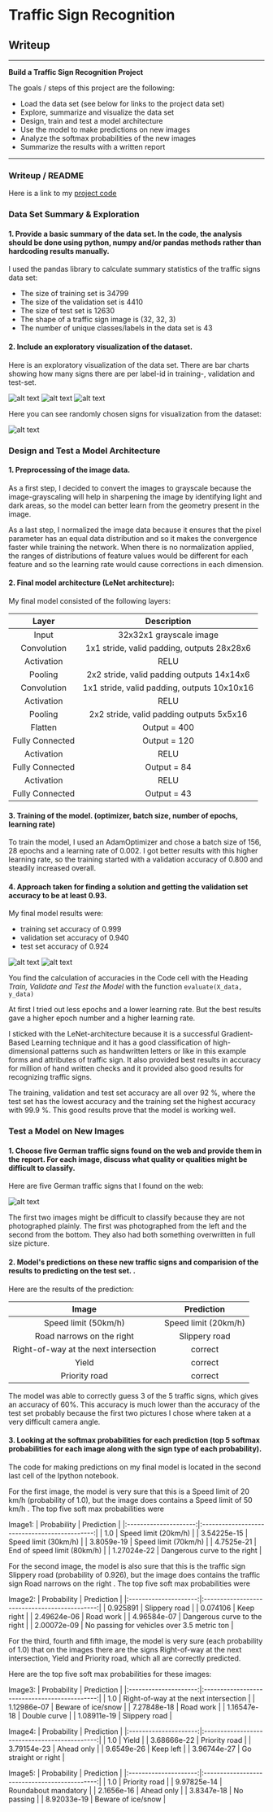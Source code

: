 # **Traffic Sign Recognition** 

## Writeup

---

**Build a Traffic Sign Recognition Project**

The goals / steps of this project are the following:
* Load the data set (see below for links to the project data set)
* Explore, summarize and visualize the data set
* Design, train and test a model architecture
* Use the model to make predictions on new images
* Analyze the softmax probabilities of the new images
* Summarize the results with a written report


[//]: # (Image References)

[image1]: ./examples/unique_signs_train.png "Training Set Unique Signs"
[image2]: ./examples/unique_signs_valid.png "Validation Set Unique Signs"
[image3]: ./examples/unique_signs_test.png "Test Set Unique Signs"
[image4]: ./examples/trafficsigns_random.png "exploratory visualization"
[image5]: ./examples/train_set_accuracy.png "Accuracy training set"
[image6]: ./examples/valid_set_accuracy.png "Accuracy validation set"
[image7]: ./examples/chosen_images_from_web.png "Chosen Traffic Sign Images"


---
### Writeup / README

Here is a link to my [project code](https://github.com/udacity/CarND-Traffic-Sign-Classifier-Project/blob/master/Traffic_Sign_Classifier.ipynb)

### Data Set Summary & Exploration

#### 1. Provide a basic summary of the data set. In the code, the analysis should be done using python, numpy and/or pandas methods rather than hardcoding results manually.

I used the pandas library to calculate summary statistics of the traffic
signs data set:

* The size of training set is 34799
* The size of the validation set is 4410
* The size of test set is 12630
* The shape of a traffic sign image is (32, 32, 3)
* The number of unique classes/labels in the data set is 43

#### 2. Include an exploratory visualization of the dataset.

Here is an exploratory visualization of the data set. There are bar charts showing how many signs there are per label-id in training-, validation and test-set. 

![alt text][image1]
![alt text][image2]
![alt text][image3]

Here you can see randomly chosen signs for visualization from the dataset:

![alt text][image4]

### Design and Test a Model Architecture

#### 1. Preprocessing of the image data. 

As a first step, I decided to convert the images to grayscale because the image-grayscaling will help in sharpening the image by identifying light and dark areas, so the model can better learn from the geometry present in the image.

As a last step, I normalized the image data because it ensures that the pixel parameter has an equal data distribution and so it makes the convergence faster while training the network. When there is no normalization applied, the ranges of distributions of feature values would be different for each feature and so the learning rate would cause corrections in each dimension.

#### 2. Final model architecture (LeNet architecture):

My final model consisted of the following layers:

| Layer         		|     Description	        					| 
|:---------------------:|:---------------------------------------------:| 
| Input         		| 32x32x1 grayscale image  						| 
| Convolution       	| 1x1 stride, valid padding, outputs 28x28x6 	|
| Activation			| RELU											|
| Pooling	        	| 2x2 stride, valid padding  outputs 14x14x6 	|
| Convolution   	    | 1x1 stride, valid padding, outputs 10x10x16	|
| Activation			| RELU											|
| Pooling	        	| 2x2 stride, valid padding  outputs 5x5x16 	|
| Flatten   			| Output = 400									|
| Fully Connected  	    | Output = 120									|
| Activation			| RELU											|
| Fully Connected  	    | Output = 84									|
| Activation			| RELU											|
| Fully Connected  	    | Output = 43									|



#### 3. Training of the model. (optimizer, batch size, number of epochs, learning rate)

To train the model, I used an AdamOptimizer and chose a batch size of 156, 28 epochs and a learning rate of 0.002. I got better results with this higher learning rate, so the training started with a validation accuracy of 0.800 and steadily increased overall.

#### 4. Approach taken for finding a solution and getting the validation set accuracy to be at least 0.93. 

My final model results were:
* training set accuracy of 0.999
* validation set accuracy of 0.940
* test set accuracy of 0.924

![alt text][image5]
![alt text][image6]

You find the calculation of accuracies in the Code cell with the Heading *Train, Validate and Test the Model* with the function `evaluate(X_data, y_data)`

At first I tried out less epochs and a lower learning rate. But the best results gave a higher epoch number and a higher learning rate.

I sticked with the LeNet-architecture because it is a successful Gradient-Based Learning technique and it has a good classification of high-dimensional patterns such as handwritten letters or like in this example forms and attributes of traffic sign. It also provided best results in accuracy for million of hand written checks and it provided also good results for recognizing traffic signs.

The training, validation and test set accuracy are all over 92 %, where the test set has the lowest accuracy and the training set the highest accuracy with 99.9 %. This good results prove that the model is working well.


### Test a Model on New Images

#### 1. Choose five German traffic signs found on the web and provide them in the report. For each image, discuss what quality or qualities might be difficult to classify.

Here are five German traffic signs that I found on the web:

![alt text][image7]

The first two images might be difficult to classify because they are not photographed plainly. The first was photographed from the left and the second from the bottom. They also had both something overwritten in full size picture.

#### 2. Model's predictions on these new traffic signs and comparision of the results to predicting on the test set. .

Here are the results of the prediction: 

| Image			                            | Prediction	       			| 
|:-----------------------------------------:|:-----------------------------:| 
| Speed limit (50km/h)						| Speed limit (20km/h)			| 
| Road narrows on the right					| Slippery road 				|
| Right-of-way at the next intersection		| correct						|
| Yield	      								| correct		 				|
| Priority road								| correct    					|


The model was able to correctly guess 3 of the 5 traffic signs, which gives an accuracy of 60%. This accuracy is much lower than the accuracy of the test set probably because the first two pictures I chose where taken at a very difficult camera angle.

#### 3. Looking at the softmax probabilities for each prediction (top 5 softmax probabilities for each image along with the sign type of each probability).

The code for making predictions on my final model is located in the second last cell of the Ipython notebook.

For the first image, the model is very sure that this is a Speed limit of 20 km/h (probability of 1.0), but the image does contains a Speed limit of 50 km/h . The top five soft max probabilities were

Image1:
| Probability         	|     Prediction	        					| 
|:---------------------:|:---------------------------------------------:| 
| 1.0         			| Speed limit (20km/h)							| 
| 3.54225e-15 			| Speed limit (30km/h)							|
| 3.8059e-19			| Speed limit (70km/h)							|
| 4.7525e-21  			| End of speed limit (80km/h)	 				|
| 1.27024e-22		    | Dangerous curve to the right					|


For the second image, the model is also sure that this is the traffic sign Slippery road (probability of 0.926), but the image does contains the traffic sign Road narrows on the right . The top five soft max probabilities were

Image2:
| Probability         	|     Prediction	        					| 
|:---------------------:|:---------------------------------------------:| 
| 0.925891  			| Slippery road									| 
| 0.074106 				| Keep right									|
| 2.49624e-06 			| Road work										|
| 4.96584e-07 			| Dangerous curve to the right	 				|
| 2.00072e-09		    | No passing for vehicles over 3.5 metric ton	|

For the third, fourth and fifth image, the model is very sure (each probability of 1.0) that on the images there are the signs Right-of-way at the next intersection, Yield and Priority road, which all are correctly predicted.

Here are the top five soft max probabilities for these images:

Image3:
| Probability         	|     Prediction	        					| 
|:---------------------:|:---------------------------------------------:| 
| 1.0  					| Right-of-way at the next intersection			| 
| 1.12986e-07			| Beware of ice/snow							|
| 7.27848e-18 			| Road work										|
| 1.16547e-18   		| Double curve	 								|
| 1.08911e-19 		    | Slippery road									|

Image4:
| Probability         	|     Prediction	        					| 
|:---------------------:|:---------------------------------------------:| 
| 1.0  					| Yield											| 
| 3.68666e-22			| Priority road									|
| 3.79154e-23  			| Ahead only									|
| 9.6549e-26 			| Keep left	 									|
| 3.96744e-27		    | Go straight or right							|

Image5:
| Probability         	|     Prediction	        					| 
|:---------------------:|:---------------------------------------------:| 
| 1.0  					| Priority road									| 
| 9.97825e-14			| Roundabout mandatory							|
| 2.1656e-16   			| Ahead only									|
| 3.8347e-18 			| No passing 									|
| 8.92033e-19		    | Beware of ice/snow							|




